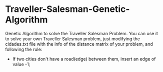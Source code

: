 # Traveller-Salesman-Genetic-Algorithm
Genetic Algorithm to solve the Traveller Salesman Problem.
You can use it to solve your own Traveller Salesman problem, just modifying the cidades.txt file with the info of the distance matrix of your problem, and following the rule:
* If two cities don't have a road(edge) between them, insert an edge of value -1;

